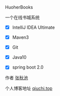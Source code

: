 HuoherBooks

一个在线书城系统

- [x]  IntelliJ IDEA Ultimate
- [x] Maven3
- [x] Git
- [x] Java10
- [x] spring boot 2.0
 

作者  [张秋池](https://weibo.com/zhangqiuchi)

个人博客地址  [qiuchi.top](http://qiuchi.me/)


